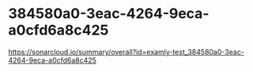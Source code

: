 # 384580a0-3eac-4264-9eca-a0cfd6a8c425
https://sonarcloud.io/summary/overall?id=examly-test_384580a0-3eac-4264-9eca-a0cfd6a8c425
